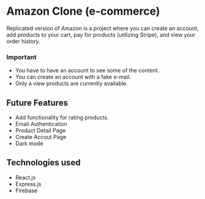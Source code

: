 # Amazon Clone (e-commerce)
Replicated version of Amazon is a project where you can create an account, add products to your cart, pay for products (utilizing Stripe), and view your order history.

### Important

- You have to have an account to see some of the content.
- You can create an account with a fake e-mail.
- Only a view products are currently available.
## Future Features
- Add functionality for rating products.
- Email Authentication
- Product Detail Page
- Create Accout Page
- Dark mode

## Technologies used
- React.js
- Express.js
- Firebase

